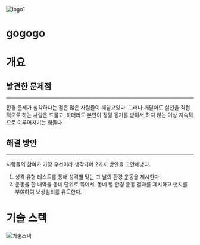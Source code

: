 ![logo1](https://user-images.githubusercontent.com/66726731/120877586-53958f00-c5f2-11eb-8984-6e12dc828da6.png)
# gogogo

# 개요

## 발견한 문제점
---
환경 문제가 심각하다는 점은 많은 사람들이 깨닫고있다.
그러나 깨달아도 실천을 직접적으로 하는 사람은 드물고, 
하더라도 본인이 정말 동기를 받아서 하지 않는 이상 지속적으로 이루어지기는 힘들다.

## 해결 방안
---
사람들의 참여가 가장 우선이라 생각되어 2가지 방안을 고안해냈다.
1. 성격 유형 테스트를 통해 성격별 맞는 그 날의 환경 운동을 제시한다.
2. 운동을 한 내역을 동네 단위로 묶어서, 동네 별 환경 운동 결과를 제시하고 뱃지를 부여하여 보상심리를 유도한다.


# 기술 스텍

![기술스택](https://user-images.githubusercontent.com/26921986/119290384-61105800-bc87-11eb-802e-e4a0b22092c9.png)


